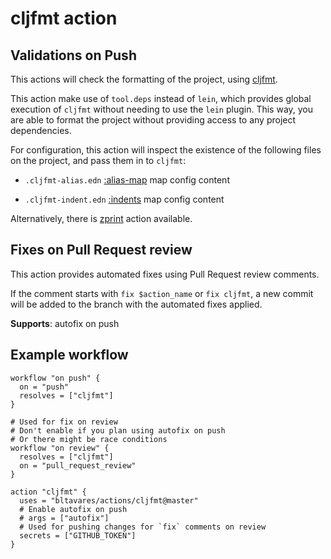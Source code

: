 # cljfmt action

## Validations on Push

This actions will check the formatting of the project, using
[cljfmt](https://github.com/weavejester/cljfmt).

This action make use of `tool.deps` instead of `lein`, which provides global
execution of `cljfmt` without needing to use the `lein` plugin. This way, you
are able to format the project without providing access to any project
dependencies.

For configuration, this action will inspect the existence of the following files
on the project, and pass them in to `cljfmt`:

- `.cljfmt-alias.edn`
  [:alias-map](https://github.com/weavejester/cljfmt#configuration) map config
  content

- `.cljfmt-indent.edn`
  [:indents](https://github.com/weavejester/cljfmt#indentation-rules) map config
  content

Alternatively, there is [zprint](../zprint) action available.

## Fixes on Pull Request review

This action provides automated fixes using Pull Request review comments.

If the comment starts with `fix $action_name` or `fix cljfmt`, a new commit will
be added to the branch with the automated fixes applied.

**Supports**: autofix on push

## Example workflow

```hcl
workflow "on push" {
  on = "push"
  resolves = ["cljfmt"]
}

# Used for fix on review
# Don't enable if you plan using autofix on push
# Or there might be race conditions
workflow "on review" {
  resolves = ["cljfmt"]
  on = "pull_request_review"
}

action "cljfmt" {
  uses = "bltavares/actions/cljfmt@master"
  # Enable autofix on push
  # args = ["autofix"]
  # Used for pushing changes for `fix` comments on review
  secrets = ["GITHUB_TOKEN"]
}
```
